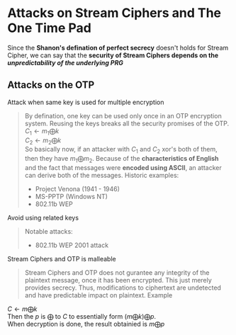 # Attacks on Stream Ciphers and The One Time Pad
Since the **Shanon's defination of perfect secrecy** doesn't holds for Stream Cipher, we can say that the **security of Stream Ciphers depends on the <em>unpredictability of the underlying PRG</em>**

## Attacks on the OTP
Attack when same key is used for multiple encryption

> By defination, one key can be used only once in an OTP encryption system. Reusing the keys breaks all the security promises of the OTP.
<br>$C_1 ← m_1 \bigoplus k$ <br>
$C_2 ← m_2 \bigoplus k$ <br>
> So basically now, if an attacker with $C_1$ and $C_2$ xor's both of them, then they have $m_1 \bigoplus m_2$. Because of the **characteristics of English** and the fact that messages were **encoded using ASCII**, an attacker can derive both of the messages. Historic examples:
> - Project Venona (1941 - 1946)
> - MS-PPTP (Windows NT)
> - 802.11b WEP

Avoid using related keys
> Notable attacks:
> - 802.11b WEP 2001 attack

Stream Ciphers and OTP is malleable
> Stream Ciphers and OTP does not gurantee any integrity of the plaintext message, once it has been encrypted. This just merely provides secrecy. Thus, modifications to ciphertext are undetected and have predictable impact on plaintext. Example

$C ← m \bigoplus k$  
Then the $p$ is $\bigoplus$ to $C$ to essentially form $(m \bigoplus k) \bigoplus p$.  
When decryption is done, the result obtainied is $m \bigoplus p$